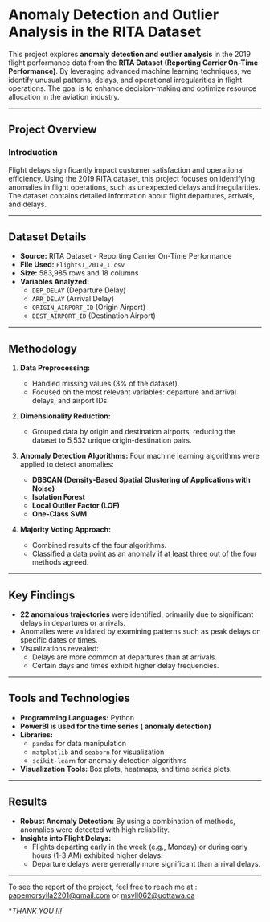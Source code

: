 # Anomaly Detection and Outlier Analysis in the RITA Dataset

This project explores **anomaly detection and outlier analysis** in the 2019 flight performance data from the **RITA Dataset (Reporting Carrier On-Time Performance)**. By leveraging advanced machine learning techniques, we identify unusual patterns, delays, and operational irregularities in flight operations. The goal is to enhance decision-making and optimize resource allocation in the aviation industry.

---

## **Project Overview**

### **Introduction**
Flight delays significantly impact customer satisfaction and operational efficiency. Using the 2019 RITA dataset, this project focuses on identifying anomalies in flight operations, such as unexpected delays and irregularities. The dataset contains detailed information about flight departures, arrivals, and delays.

---

## **Dataset Details**
- **Source:** RITA Dataset - Reporting Carrier On-Time Performance
- **File Used:** `Flights1_2019_1.csv`
- **Size:** 583,985 rows and 18 columns
- **Variables Analyzed:**
  - `DEP_DELAY` (Departure Delay)
  - `ARR_DELAY` (Arrival Delay)
  - `ORIGIN_AIRPORT_ID` (Origin Airport)
  - `DEST_AIRPORT_ID` (Destination Airport)

---

## **Methodology**
1. **Data Preprocessing:**
   - Handled missing values (3% of the dataset).
   - Focused on the most relevant variables: departure and arrival delays, and airport IDs.

2. **Dimensionality Reduction:**
   - Grouped data by origin and destination airports, reducing the dataset to 5,532 unique origin-destination pairs.

3. **Anomaly Detection Algorithms:**
   Four machine learning algorithms were applied to detect anomalies:
   - **DBSCAN (Density-Based Spatial Clustering of Applications with Noise)**
   - **Isolation Forest**
   - **Local Outlier Factor (LOF)**
   - **One-Class SVM**

4. **Majority Voting Approach:**
   - Combined results of the four algorithms.
   - Classified a data point as an anomaly if at least three out of the four methods agreed.

---

## **Key Findings**
- **22 anomalous trajectories** were identified, primarily due to significant delays in departures or arrivals.
- Anomalies were validated by examining patterns such as peak delays on specific dates or times.
- Visualizations revealed:
  - Delays are more common at departures than at arrivals.
  - Certain days and times exhibit higher delay frequencies.

---

## **Tools and Technologies**
- **Programming Languages:** Python
- **PowerBI is used for the time series ( anomaly detection)**
- **Libraries:** 
  - `pandas` for data manipulation
  - `matplotlib` and `seaborn` for visualization
  - `scikit-learn` for anomaly detection algorithms
- **Visualization Tools:** Box plots, heatmaps, and time series plots.

---

## **Results**
- **Robust Anomaly Detection:** By using a combination of methods, anomalies were detected with high reliability.
- **Insights into Flight Delays:**
  - Flights departing early in the week (e.g., Monday) or during early hours (1-3 AM) exhibited higher delays.
  - Departure delays were generally more significant than arrival delays.

---
To see the report of the project, feel free to reach me at : papemorsylla2201@gmail.com or msyll062@uottawa.ca

**THANK YOU !!!*
